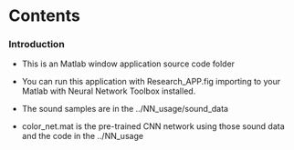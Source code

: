 # Contents #

### Introduction 

* This is an Matlab window application source code folder  

* You can run this application with Research_APP.fig importing to your Matlab with Neural Network Toolbox installed.

* The sound samples are in the ../NN_usage/sound_data

* color_net.mat is the pre-trained CNN network using those sound data and the code in the ../NN_usage
